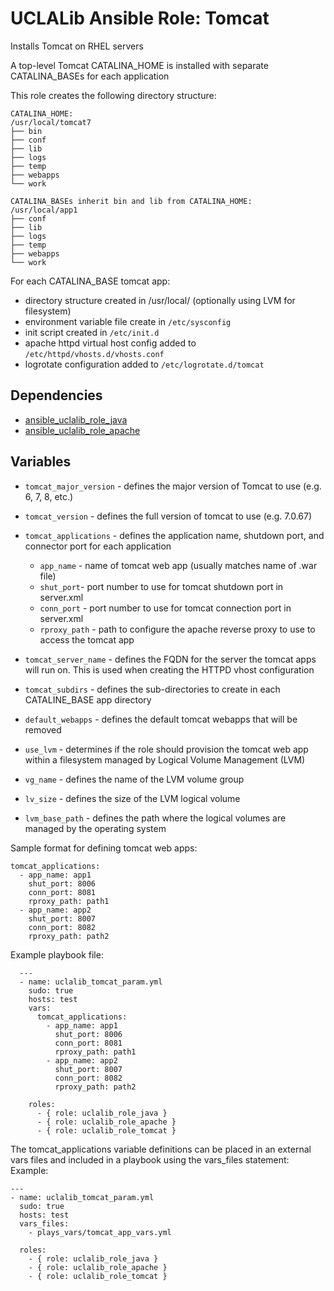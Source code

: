 # UCLALib Ansible Role: Tomcat

Installs Tomcat on RHEL servers

A top-level Tomcat CATALINA_HOME is installed with separate CATALINA_BASEs for each application

This role creates the following directory structure:

```
CATALINA_HOME:
/usr/local/tomcat7
├── bin
├── conf
├── lib
├── logs
├── temp
├── webapps
└── work

CATALINA_BASEs inherit bin and lib from CATALINA_HOME:
/usr/local/app1
├── conf
├── lib
├── logs
├── temp
├── webapps
└── work
```
For each CATALINA_BASE tomcat app:
* directory structure created in /usr/local/ (optionally using LVM for filesystem)
* environment variable file create in `/etc/sysconfig`
* init script created in `/etc/init.d`
* apache httpd virtual host config added to `/etc/httpd/vhosts.d/vhosts.conf`
* logrotate configuration added to `/etc/logrotate.d/tomcat`

## Dependencies

* [ansible_uclalib_role_java](https://github.com/UCLALibrary/ansible_uclalib_role_java)
* [ansible_uclalib_role_apache](https://github.com/UCLALibrary/ansible_uclalib_role_apache)

## Variables

  * `tomcat_major_version` - defines the major version of Tomcat to use (e.g. 6, 7, 8, etc.)

  * `tomcat_version` - defines the full version of tomcat to use (e.g. 7.0.67)

  * `tomcat_applications` - defines the application name, shutdown port, and connector port for each application
    * `app_name` - name of tomcat web app (usually matches name of .war file)
    * `shut_port`- port number to use for tomcat shutdown port in server.xml
    * `conn_port` - port number to use for tomcat connection port in server.xml
    * `rproxy_path` - path to configure the apache reverse proxy to use to access the tomcat app


  * `tomcat_server_name` - defines the FQDN for the server the tomcat apps will run on. This is used when creating the HTTPD vhost configuration

  * `tomcat_subdirs` - defines the sub-directories to create in each CATALINE_BASE app directory

  * `default_webapps` - defines the default tomcat webapps that will be removed

  * `use_lvm` - determines if the role should provision the tomcat web app within a filesystem managed by Logical Volume Management (LVM)

  * `vg_name` - defines the name of the LVM volume group

  * `lv_size` - defines the size of the LVM logical volume

  * `lvm_base_path` - defines the path where the logical volumes are managed by the operating system


  Sample format for defining tomcat web apps:
  ```
  tomcat_applications:
    - app_name: app1
      shut_port: 8006
      conn_port: 8081
      rproxy_path: path1
    - app_name: app2
      shut_port: 8007
      conn_port: 8082
      rproxy_path: path2
  ```

  Example playbook file:
```
  ---
  - name: uclalib_tomcat_param.yml
    sudo: true
    hosts: test
    vars:
      tomcat_applications:
        - app_name: app1
          shut_port: 8006
          conn_port: 8081
          rproxy_path: path1
        - app_name: app2
          shut_port: 8007
          conn_port: 8082
          rproxy_path: path2

    roles:
      - { role: uclalib_role_java }
      - { role: uclalib_role_apache }
      - { role: uclalib_role_tomcat }
```

  The tomcat_applications variable definitions can be placed in an external vars files and included in a playbook using the vars_files statement:
  Example:
  ```
  ---
  - name: uclalib_tomcat_param.yml
    sudo: true
    hosts: test
    vars_files:
      - plays_vars/tomcat_app_vars.yml

    roles:
      - { role: uclalib_role_java }
      - { role: uclalib_role_apache }
      - { role: uclalib_role_tomcat }
  ```
